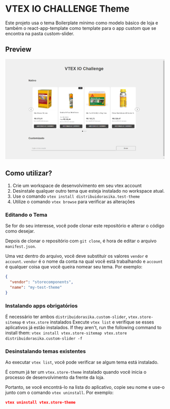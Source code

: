 # VTEX IO CHALLENGE Theme

Este projeto usa o tema Boilerplate mínimo como modelo básico de loja e também o react-app-template como template para o app custom que se encontra
na pasta custom-slider.

## Preview

![store-theme-default](/docs/preview.png)

## Como utilizar?

1. Crie um workspace de desenvolvimento em seu vtex account
2. Desinstale qualquer outro tema que esteja instalado no workspace atual.
3. Use o comando `vtex install distribuidorasika.test-theme`
4. Utilize o comando `vtex browse` para verificar as alterações

### Editando o Tema

Se for do seu interesse, você pode clonar este repositório e alterar o código como desejar.

Depois de clonar o repositório com `git clone`, é hora de editar o arquivo `manifest.json`.

Uma vez dentro do arquivo, você deve substituir os valores `vendor` e `account`. `vendor` é o nome da conta na qual você está trabalhando e `account` é qualquer coisa que você queira nomear seu tema. Por exemplo:

```json
{
  "vendor": "storecomponents",
  "name": "my-test-theme"
}
```

### Instalando apps obrigatórios

É necessário ter ambos `distribuidorasika.custom-slider`, `vtex.store-sitemap` e `vtex.store` instalados
Execute `vtex list` e verifique se esses aplicativos já estão instalados.
If they aren't, run the following command to install them: `vtex install vtex.store-sitemap vtex.store distribuidorasika.custom-slider -f`

### Desinstalando temas existentes

Ao executar `vtex list`, você pode verificar se algum tema está instalado.

É comum já ter um `vtex.store-theme` instalado quando você inicia o processo de desenvolvimento da frente da loja.

Portanto, se você encontrá-lo na lista do aplicativo, copie seu nome e use-o junto com o comando `vtex uninstall`. Por exemplo:

```json
vtex uninstall vtex.store-theme
```
